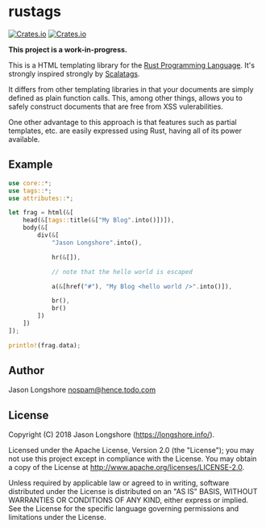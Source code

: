 # rustags

[![Crates.io](https://img.shields.io/crates/v/rustags.svg?style=flat-square)](https://crates.io/crates/rustags)
[![Crates.io](https://img.shields.io/crates/d/rustags.svg?style=flat-square)](https://crates.io/crates/rustags)

**This project is a work-in-progress.**

This is a HTML templating library for the [Rust Programming Language](https://www.rust-lang.org/en-US/). It's strongly inspired strongly by [Scalatags](https://github.com/lihaoyi/scalatags/).

It differs from other templating libraries in that your documents are simply defined as plain function calls. This, among other things, allows you to safely construct documents that are free from XSS vulerabilities.

One other advantage to this approach is that features such as partial templates, etc. are easily expressed using Rust, having all of its power available.

## Example

```rust
use core::*;
use tags::*;
use attributes::*;

let frag = html(&[
    head(&[tags::title(&["My Blog".into()])]),
    body(&[
        div(&[
            "Jason Longshore".into(),

            hr(&[]),

            // note that the hello world is escaped

            a(&[href("#"), "My Blog <hello world />".into()]),

            br(),
            br()
        ])
    ])
]);

println!(frag.data);
```


## Author

Jason Longshore <nospam@hence.todo.com>

## License

Copyright (C) 2018 Jason Longshore (https://longshore.info/).

Licensed under the Apache License, Version 2.0 (the "License"); you may not use this project except in compliance with the License. You may obtain a copy of the License at http://www.apache.org/licenses/LICENSE-2.0.

Unless required by applicable law or agreed to in writing, software distributed under the License is distributed on an "AS IS" BASIS, WITHOUT WARRANTIES OR CONDITIONS OF ANY KIND, either express or implied. See the License for the specific language governing permissions and limitations under the License.
